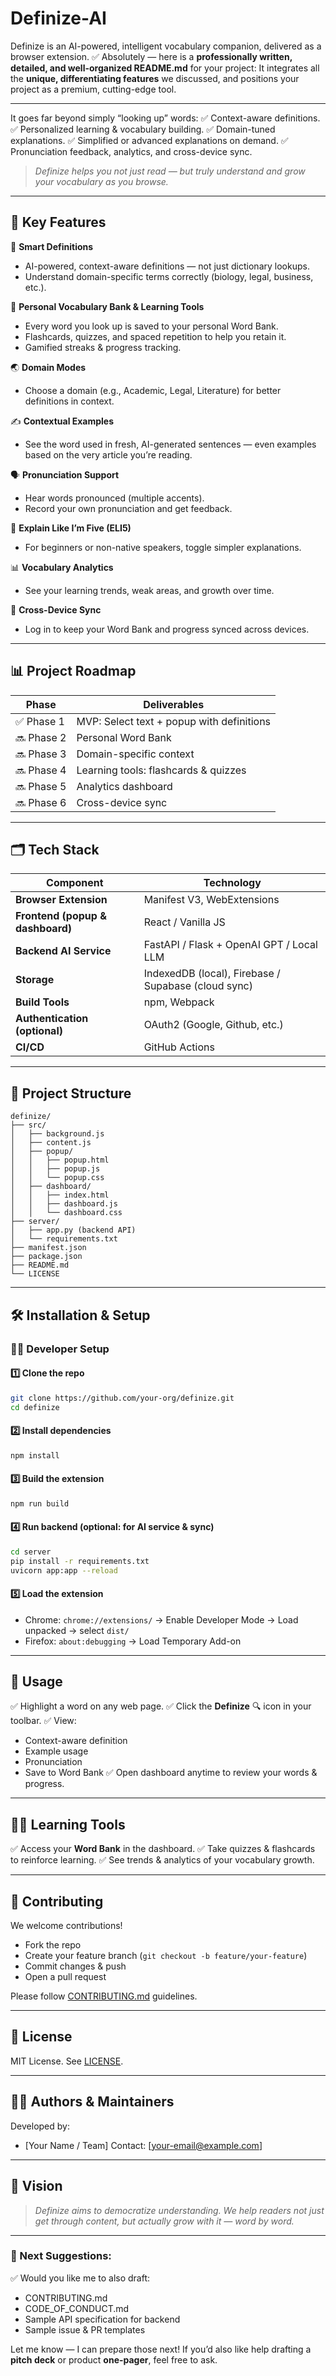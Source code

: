 # Definize-AI
Definize is an AI-powered, intelligent vocabulary companion, delivered as a browser extension.
✅ Absolutely — here is a **professionally written, detailed, and well-organized README.md** for your project:
It integrates all the **unique, differentiating features** we discussed, and positions your project as a premium, cutting-edge tool.

---

It goes far beyond simply “looking up” words:
✅ Context-aware definitions.
✅ Personalized learning & vocabulary building.
✅ Domain-tuned explanations.
✅ Simplified or advanced explanations on demand.
✅ Pronunciation feedback, analytics, and cross-device sync.

> *Definize helps you not just read — but truly understand and grow your vocabulary as you browse.*

---

## 🚀 **Key Features**

🌟 **Smart Definitions**

* AI-powered, context-aware definitions — not just dictionary lookups.
* Understand domain-specific terms correctly (biology, legal, business, etc.).

📘 **Personal Vocabulary Bank & Learning Tools**

* Every word you look up is saved to your personal Word Bank.
* Flashcards, quizzes, and spaced repetition to help you retain it.
* Gamified streaks & progress tracking.

🌏 **Domain Modes**

* Choose a domain (e.g., Academic, Legal, Literature) for better definitions in context.

✍️ **Contextual Examples**

* See the word used in fresh, AI-generated sentences — even examples based on the very article you’re reading.

🗣️ **Pronunciation Support**

* Hear words pronounced (multiple accents).
* Record your own pronunciation and get feedback.

🧠 **Explain Like I’m Five (ELI5)**

* For beginners or non-native speakers, toggle simpler explanations.

📊 **Vocabulary Analytics**

* See your learning trends, weak areas, and growth over time.

🔗 **Cross-Device Sync**

* Log in to keep your Word Bank and progress synced across devices.

---

## 📊 **Project Roadmap**

| Phase      | Deliverables                              |
| ---------- | ----------------------------------------- |
| ✅ Phase 1  | MVP: Select text + popup with definitions |
| 🔜 Phase 2 | Personal Word Bank                        |
| 🔜 Phase 3 | Domain-specific context                   |
| 🔜 Phase 4 | Learning tools: flashcards & quizzes      |
| 🔜 Phase 5 | Analytics dashboard                       |
| 🔜 Phase 6 | Cross-device sync                         |

---

## 🗂️ **Tech Stack**

| Component                        | Technology                                          |
| -------------------------------- | --------------------------------------------------- |
| **Browser Extension**            | Manifest V3, WebExtensions                          |
| **Frontend (popup & dashboard)** | React / Vanilla JS                                  |
| **Backend AI Service**           | FastAPI / Flask + OpenAI GPT / Local LLM            |
| **Storage**                      | IndexedDB (local), Firebase / Supabase (cloud sync) |
| **Build Tools**                  | npm, Webpack                                        |
| **Authentication (optional)**    | OAuth2 (Google, Github, etc.)                       |
| **CI/CD**                        | GitHub Actions                                      |

---

## 🧩 **Project Structure**

```
definize/
├── src/
│   ├── background.js
│   ├── content.js
│   ├── popup/
│   │   ├── popup.html
│   │   ├── popup.js
│   │   └── popup.css
│   ├── dashboard/
│   │   ├── index.html
│   │   ├── dashboard.js
│   │   └── dashboard.css
├── server/
│   ├── app.py (backend API)
│   └── requirements.txt
├── manifest.json
├── package.json
├── README.md
└── LICENSE
```

---

## 🛠️ **Installation & Setup**

### 🧑‍💻 Developer Setup

#### 1️⃣ Clone the repo

```bash
git clone https://github.com/your-org/definize.git
cd definize
```

#### 2️⃣ Install dependencies

```bash
npm install
```

#### 3️⃣ Build the extension

```bash
npm run build
```

#### 4️⃣ Run backend (optional: for AI service & sync)

```bash
cd server
pip install -r requirements.txt
uvicorn app:app --reload
```

#### 5️⃣ Load the extension

* Chrome: `chrome://extensions/` → Enable Developer Mode → Load unpacked → select `dist/`
* Firefox: `about:debugging` → Load Temporary Add-on

---

## 🧪 **Usage**

✅ Highlight a word on any web page.
✅ Click the **Definize** 🔍 icon in your toolbar.
✅ View:

* Context-aware definition
* Example usage
* Pronunciation
* Save to Word Bank
  ✅ Open dashboard anytime to review your words & progress.

---

## 👨‍🎓 **Learning Tools**

✅ Access your **Word Bank** in the dashboard.
✅ Take quizzes & flashcards to reinforce learning.
✅ See trends & analytics of your vocabulary growth.

---

## 🧭 **Contributing**

We welcome contributions!

* Fork the repo
* Create your feature branch (`git checkout -b feature/your-feature`)
* Commit changes & push
* Open a pull request

Please follow [CONTRIBUTING.md](CONTRIBUTING.md) guidelines.

---

## 🪪 **License**

MIT License. See [LICENSE](LICENSE).

---

## 👨‍💻 **Authors & Maintainers**

Developed by:

* \[Your Name / Team]
  Contact: \[[your-email@example.com](mailto:your-email@example.com)]

---

## 🌟 **Vision**

> *Definize aims to democratize understanding. We help readers not just get through content, but actually grow with it — word by word.*

---

### 📌 Next Suggestions:

✅ Would you like me to also draft:

* CONTRIBUTING.md
* CODE\_OF\_CONDUCT.md
* Sample API specification for backend
* Sample issue & PR templates

Let me know — I can prepare those next!
If you’d also like help drafting a **pitch deck** or product **one-pager**, feel free to ask.
